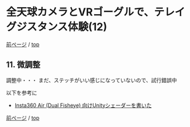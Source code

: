 # 全天球カメラとVRゴーグルで、テレイグジスタンス体験(12)

[前ページ](./complete.md) / [top](./top.md)  

## 11. 微調整  

調整中・・・
まだ、ステッチがいい感じになっていないので、試行錯誤中  

以下を参考に  
* [Insta360 Air (Dual Fisheye) 向けUnityシェーダーを書いた](http://hammmm.hatenablog.com/entry/2017/06/01/022127)  


[前ページ](./complete.md) / [top](./top.md)  
